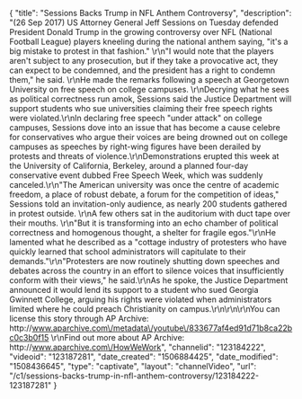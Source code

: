 {
    "title": "Sessions Backs Trump in NFL Anthem Controversy",
    "description": "(26 Sep 2017) US Attorney General Jeff Sessions on Tuesday defended President Donald Trump in the growing controversy over NFL (National Football League) players kneeling during the national anthem saying, \"it's a big mistake to protest in that fashion.\" \r\n\"I would note that the players aren't subject to any prosecution, but if they take a provocative act, they can expect to be condemned, and the president has a right to condemn them,\" he said. \r\nHe made the remarks following a speech at Georgetown University on free speech on college campuses. \r\nDecrying what he sees as political correctness run amok, Sessions said the Justice Department will support students who sue universities claiming their free speech rights were violated.\r\nIn declaring free speech \"under attack\" on college campuses, Sessions dove into an issue that has become a cause celebre for conservatives who argue their voices are being drowned out on college campuses as speeches by right-wing figures have been derailed by protests and threats of violence.\r\nDemonstrations erupted this week at the University of California, Berkeley, around a planned four-day conservative event dubbed Free Speech Week, which was suddenly canceled.\r\n\"The American university was once the centre of academic freedom, a place of robust debate, a forum for the competition of ideas,\" Sessions told an invitation-only audience, as nearly 200 students gathered in protest outside. \r\nA few others sat in the auditorium with duct tape over their mouths. \r\n\"But it is transforming into an echo chamber of political correctness and homogenous thought, a shelter for fragile egos.\"\r\nHe lamented what he described as a \"cottage industry of protesters who have quickly learned that school administrators will capitulate to their demands.\"\r\n\"Protesters are now routinely shutting down speeches and debates across the country in an effort to silence voices that insufficiently conform with their views,\" he said.\r\nAs he spoke, the Justice Department announced it would lend its support to a student who sued Georgia Gwinnett College, arguing his rights were violated when administrators limited where he could preach Christianity on campus.\r\n\r\n\r\nYou can license this story through AP Archive: http:\/\/www.aparchive.com\/metadata\/youtube\/833677af4ed91d71b8ca22bc0c3b0f15 \r\nFind out more about AP Archive: http:\/\/www.aparchive.com\/HowWeWork",
    "channelid": "123184222",
    "videoid": "123187281",
    "date_created": "1506884425",
    "date_modified": "1508436645",
    "type": "captivate",
    "layout": "channelVideo",
    "url": "\/c1\/sessions-backs-trump-in-nfl-anthem-controversy\/123184222-123187281"
}